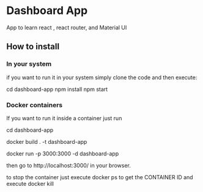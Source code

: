 # Dashboard App

App to learn react , react router, and Material UI

## How to install 

### In your system

if you want to run it in your system simply clone the code and  then  execute: 

cd dashboard-app
npm install
npm start 

### Docker containers

If you want to run it inside a container just run 

cd dashboard-app

docker build . -t dashboard-app

docker run -p 3000:3000 -d dashboard-app

then go to http://localhost:3000/ in your browser.

to stop the container just execute docker ps to get the CONTAINER ID 
and execute docker kill <container-id>
